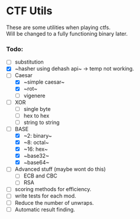 # CTF Utils
These are some utilities when playing ctfs. <br/>
Will be changed to a fully functioning binary later.

### Todo:
- [ ] substitution
- [x] ~hasher using dehash api~ -> temp not working.
- [ ] Caesar
    - [x] ~simple caesar~
    - [x] ~rot~
    - [ ] vigenere
- [ ] XOR
    - [ ] single byte
    - [ ] hex to hex
    - [ ] string to string
- [ ] BASE
    - [x] ~2: binary~
    - [x] ~8: octal~
    - [x] ~16: hex~
    - [x] ~base32~
    - [x] ~base64~
- [ ] Advanced stuff (maybe wont do this)
    - [ ] ECB and CBC
    - [ ] RSA

- [ ] scoring methods for efficiency.
- [ ] write tests for each mod.
- [ ] Reduce the number of unwraps.
- [ ] Automatic result finding.
